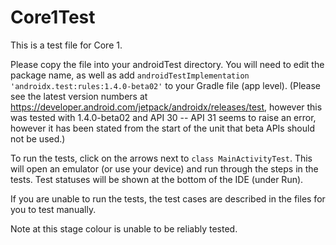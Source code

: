 # Core1Test

This is a test file for Core 1.

Please copy the file into your androidTest directory. You will need to edit the package name, as well as add `androidTestImplementation 'androidx.test:rules:1.4.0-beta02'` to your Gradle file (app level). (Please see the latest version numbers at https://developer.android.com/jetpack/androidx/releases/test, however this was tested with 1.4.0-beta02 and API 30 -- API 31 seems to raise an error, however it has been stated from the start of the unit that beta APIs should not be used.)

To run the tests, click on the arrows next to `class MainActivityTest`. This will open an emulator (or use your device)  and run through the steps in the tests. Test statuses will be shown at the bottom of the IDE (under Run). 

If you are unable to run the tests, the test cases are described in the files for you to test manually.

Note at this stage colour is unable to be reliably tested.

